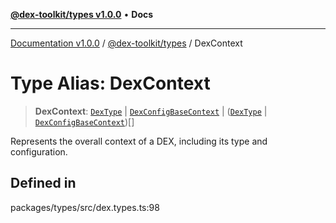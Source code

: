 [**@dex-toolkit/types v1.0.0**](../README.md) • **Docs**

***

[Documentation v1.0.0](../../../packages.md) / [@dex-toolkit/types](../README.md) / DexContext

# Type Alias: DexContext

> **DexContext**: [`DexType`](DexType.md) \| [`DexConfigBaseContext`](DexConfigBaseContext.md) \| ([`DexType`](DexType.md) \| [`DexConfigBaseContext`](DexConfigBaseContext.md))[]

Represents the overall context of a DEX, including its type and configuration.

## Defined in

packages/types/src/dex.types.ts:98
